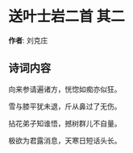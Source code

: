 # 送叶士岩二首  其二

**作者**: 刘克庄

## 诗词内容

向来参请遍诸方，恍惚如痴亦似狂。

雪与膝平犹未退，斤从鼻过了无伤。

拈花弟子知谁悟，撼树群儿不自量。

极欲为君露消息，天寒日短话头长。

